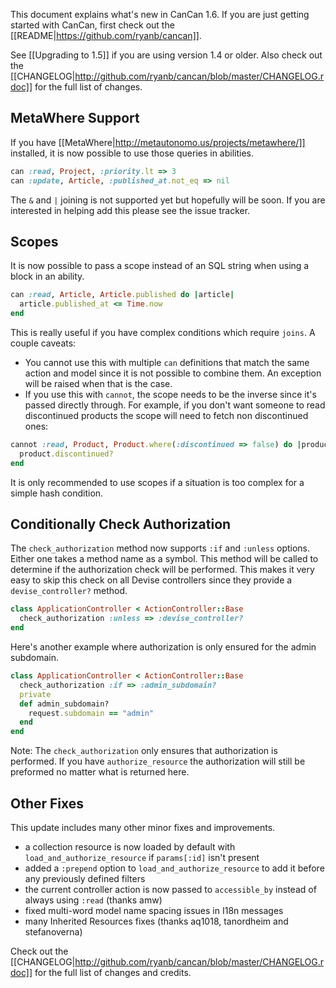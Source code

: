 This document explains what's new in CanCan 1.6. If you are just getting started with CanCan, first check out the [[README|https://github.com/ryanb/cancan]].

See [[Upgrading to 1.5]] if you are using version 1.4 or older. Also check out the [[CHANGELOG|http://github.com/ryanb/cancan/blob/master/CHANGELOG.rdoc]] for the full list of changes.

## MetaWhere Support

If you have [[MetaWhere|http://metautonomo.us/projects/metawhere/]] installed, it is now possible to use those queries in abilities.

```ruby
can :read, Project, :priority.lt => 3
can :update, Article, :published_at.not_eq => nil
```

The `&` and `|` joining is not supported yet but hopefully will be soon. If you are interested in helping add this please see the issue tracker.

## Scopes

It is now possible to pass a scope instead of an SQL string when using a block in an ability.

```ruby
can :read, Article, Article.published do |article|
  article.published_at <= Time.now
end
```

This is really useful if you have complex conditions which require `joins`. A couple caveats:

* You cannot use this with multiple `can` definitions that match the same action and model since it is not possible to combine them. An exception will be raised when that is the case.
* If you use this with `cannot`, the scope needs to be the inverse since it's passed directly through. For example, if you don't want someone to read discontinued products the scope will need to fetch non discontinued ones:

```ruby
cannot :read, Product, Product.where(:discontinued => false) do |product|
  product.discontinued?
end
```

It is only recommended to use scopes if a situation is too complex for a simple hash condition.

## Conditionally Check Authorization

The `check_authorization` method now supports `:if` and `:unless` options. Either one takes a method name as a symbol. This method will be called to determine if the authorization check will be performed. This makes it very easy to skip this check on all Devise controllers since they provide a `devise_controller?` method.

```ruby
class ApplicationController < ActionController::Base
  check_authorization :unless => :devise_controller?
end
```

Here's another example where authorization is only ensured for the admin subdomain.

```ruby
class ApplicationController < ActionController::Base
  check_authorization :if => :admin_subdomain?
  private
  def admin_subdomain?
    request.subdomain == "admin"
  end
end
```

Note: The `check_authorization` only ensures that authorization is performed. If you have `authorize_resource` the authorization will still be preformed no matter what is returned here.

## Other Fixes

This update includes many other minor fixes and improvements.

* a collection resource is now loaded by default with `load_and_authorize_resource` if `params[:id]` isn't present
* added a `:prepend` option to `load_and_authorize_resource` to add it before any previously defined filters
* the current controller action is now passed to `accessible_by` instead of always using `:read` (thanks amw)
* fixed multi-word model name spacing issues in I18n messages
* many Inherited Resources fixes (thanks aq1018, tanordheim and stefanoverna)

Check out the [[CHANGELOG|http://github.com/ryanb/cancan/blob/master/CHANGELOG.rdoc]] for the full list of changes and credits.
